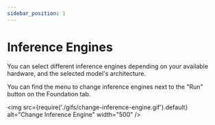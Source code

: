 ```yaml
---
sidebar_position: 1
---
```

# Inference Engines

You can select different inference engines depending on your available hardware, and the selected model's architecture.

You can find the menu to change inference engines next to the "Run" button on the Foundation tab.

<img src={require('./gifs/change-inference-engine.gif').default} alt="Change Inference Engine" width="500" />